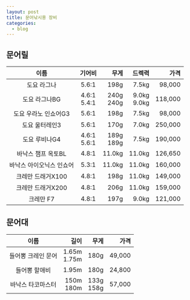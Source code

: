 ```yaml
---
layout: post
title: 문어낚시용 장비
categories:
  - blog
---
```


## 문어릴

|           이름           |     기어비     |         무게 |         드렉력 |    가격 |
| :----------------------: | :------------: | -----------: | -------------: | ------: |
|       도요 라그나        |     5.6:1      |         198g |          7.5kg |  98,000 |
|      도요 라그나BG       | 4.6:1<br>5.4:1 | 240g<br>240g | 9.0kg<br>9.0kg | 118,000 |
|   도요 우라노 인쇼어G3   |     5.6:1      |         198g |          7.5kg |  98,000 |
|      도요 울터레인3      |     5.6:1      |         170g |          7.0kg | 250,000 |
|      도요 루비나G4       | 4.6:1<br>5.6:1 | 189g<br>189g |          7.5kg | 190,000 |
|    바낙스 챔프 옥토BL    |     4.8:1      |       11.0kg |         11.0kg | 126,650 |
| 바낙스 아이오닉스 인쇼어 |     5.3:1      |       11.0kg |         11.0kg | 160,000 |
|    크레만 드래거X100     |     4.8:1      |         198g |         11.0kg | 149,000 |
|    크레만 드래거X200     |     4.8:1      |         206g |         11.0kg | 159,000 |
|        크레만 F7         |     4.8:1      |         197g |          9.0kg | 121,000 |

## 문어대

|        이름        |           길이 |         무게 |   가격 |
| :----------------: | -------------: | -----------: | -----: |
| 들어뽕 크레인 문어 | 1.65m<br>1.75m |         180g | 49,000 |
|   들어뽕 할애비    |          1.95m |         180g | 24,800 |
| 바낙스 타코마스터  |   150m<br>180m | 133g<br>158g | 57,000 |
